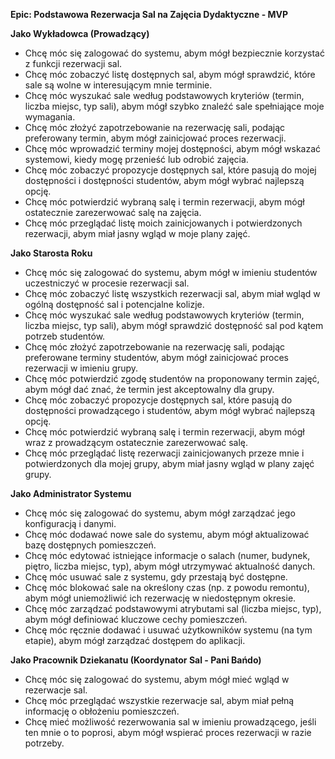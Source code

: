 **Epic: Podstawowa Rezerwacja Sal na Zajęcia Dydaktyczne - MVP**

**Jako Wykładowca (Prowadzący)**

- Chcę móc się zalogować do systemu, abym mógł bezpiecznie korzystać z funkcji rezerwacji sal.
- Chcę móc zobaczyć listę dostępnych sal, abym mógł sprawdzić, które sale są wolne w interesującym mnie terminie.
- Chcę móc wyszukać sale według podstawowych kryteriów (termin, liczba miejsc, typ sali), abym mógł szybko znaleźć sale spełniające moje wymagania.
- Chcę móc złożyć zapotrzebowanie na rezerwację sali, podając preferowany termin, abym mógł zainicjować proces rezerwacji.
- Chcę móc wprowadzić terminy mojej dostępności, abym mógł wskazać systemowi, kiedy mogę przenieść lub odrobić zajęcia.
- Chcę móc zobaczyć propozycje dostępnych sal, które pasują do mojej dostępności i dostępności studentów, abym mógł wybrać najlepszą opcję.
- Chcę móc potwierdzić wybraną salę i termin rezerwacji, abym mógł ostatecznie zarezerwować salę na zajęcia.
- Chcę móc przeglądać listę moich zainicjowanych i potwierdzonych rezerwacji, abym miał jasny wgląd w moje plany zajęć.

**Jako Starosta Roku**

- Chcę móc się zalogować do systemu, abym mógł w imieniu studentów uczestniczyć w procesie rezerwacji sal.
- Chcę móc zobaczyć listę wszystkich rezerwacji sal, abym miał wgląd w ogólną dostępność sal i potencjalne kolizje.
- Chcę móc wyszukać sale według podstawowych kryteriów (termin, liczba miejsc, typ sali), abym mógł sprawdzić dostępność sal pod kątem potrzeb studentów.
- Chcę móc złożyć zapotrzebowanie na rezerwację sali, podając preferowane terminy studentów, abym mógł zainicjować proces rezerwacji w imieniu grupy.
- Chcę móc potwierdzić zgodę studentów na proponowany termin zajęć, abym mógł dać znać, że termin jest akceptowalny dla grupy.
- Chcę móc zobaczyć propozycje dostępnych sal, które pasują do dostępności prowadzącego i studentów, abym mógł wybrać najlepszą opcję.
- Chcę móc potwierdzić wybraną salę i termin rezerwacji, abym mógł wraz z prowadzącym ostatecznie zarezerwować salę.
- Chcę móc przeglądać listę rezerwacji zainicjowanych przeze mnie i potwierdzonych dla mojej grupy, abym miał jasny wgląd w plany zajęć grupy.

**Jako Administrator Systemu**

- Chcę móc się zalogować do systemu, abym mógł zarządzać jego konfiguracją i danymi.
- Chcę móc dodawać nowe sale do systemu, abym mógł aktualizować bazę dostępnych pomieszczeń.
- Chcę móc edytować istniejące informacje o salach (numer, budynek, piętro, liczba miejsc, typ), abym mógł utrzymywać aktualność danych.
- Chcę móc usuwać sale z systemu, gdy przestają być dostępne.
- Chcę móc blokować sale na określony czas (np. z powodu remontu), abym mógł uniemożliwić ich rezerwację w niedostępnym okresie.
- Chcę móc zarządzać podstawowymi atrybutami sal (liczba miejsc, typ), abym mógł definiować kluczowe cechy pomieszczeń.
- Chcę móc ręcznie dodawać i usuwać użytkowników systemu (na tym etapie), abym mógł zarządzać dostępem do aplikacji.

**Jako Pracownik Dziekanatu (Koordynator Sal - Pani Bańdo)**

- Chcę móc się zalogować do systemu, abym mógł mieć wgląd w rezerwacje sal.
- Chcę móc przeglądać wszystkie rezerwacje sal, abym miał pełną informację o obłożeniu pomieszczeń.
- Chcę mieć możliwość rezerwowania sal w imieniu prowadzącego, jeśli ten mnie o to poprosi, abym mógł wspierać proces rezerwacji w razie potrzeby.
